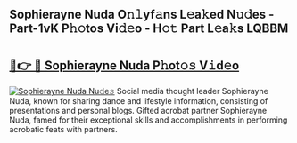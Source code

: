 ## Sophierayne Nuda O𝚗𝚕yf𝚊ns L𝚎a𝚔ed N𝚞𝚍es - Part-1vK P𝚑𝚘tos Vi𝚍𝚎o - H𝚘𝚝 Part L𝚎a𝚔s LQBBM

# <h2><a href="http://kfbri2.oniu.top/?m=Sophierayne+Nuda">🔗👉 🔴 Sophierayne Nuda P𝚑ot𝚘𝚜 V𝚒d𝚎o</a></h2>

[![Sophierayne Nuda Nu𝚍e𝚜](https://i.imgur.com/0qMVB7G.gif)](http://kfbri2.oniu.top/?m=Sophierayne+Nuda)
Social media thought leader Sophierayne Nuda, known for sharing dance and lifestyle information, consisting of presentations and personal blogs. Gifted acrobat partner Sophierayne Nuda, famed for their exceptional skills and accomplishments in performing acrobatic feats with partners.  
